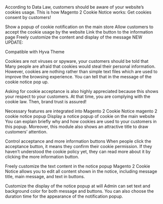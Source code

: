 According to Data Law, customers should be aware of your website’s cookies usage. This is how Magento 2 Cookie Notice works: Get cookies consent by customers!

Show a popup of cookie notification on the main store
Allow customers to accept the cookie usage by the website
Link the button to the information page
Freely customize the content and display of the message
NEW UPDATE:

Compatible with Hyva Theme


Cookies are not viruses or spyware, your customers should be told that
Many people are afraid that cookies would steal their personal information. However, cookies are nothing rather than simple text files which are used to improve the browsing experience. You can tell that in the message of the cookie notice pop up.

Asking for cookie acceptance is also highly appreciated because this shows your respect to your customers. At that time, you are complying with the cookie law. Then, brand trust is assured!

Necessary features are integrated into Magento 2 Cookie Notice
magento 2 cookie notice popup
Display a notice popup of cookie on the main website
You can explain briefly why and how cookies are used to your customers in this popup. Moreover, this module also shows an attractive title to draw customers’ attention.


Control acceptance and more information buttons
When people click the acceptance button, it means they confirm their cookie permission. If they haven’t understood the cookie policy yet, they can read more about it by clicking the more information button.


Freely customize the text content in the notice popup
Magento 2 Cookie Notice allows you to edit all content shown in the notice, including message title, main message, and text in buttons.


Customize the display of the notice popup at will
Admin can set text and background color for both message and buttons. You can also choose the duration time for the appearance of the notification popup.
